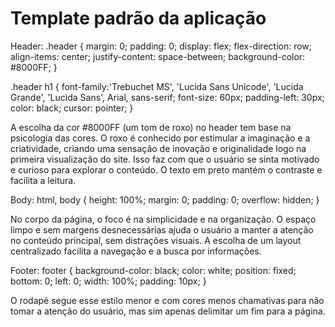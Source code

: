 # Template padrão da aplicação

Header:
.header
{
    margin: 0;
    padding: 0;
    display: flex;
    flex-direction: row;
    align-items: center;
    justify-content: space-between;
    background-color: #8000FF;
}

.header h1
{
    font-family:'Trebuchet MS', 'Lucida Sans Unicode', 'Lucida Grande', 'Lucida Sans', Arial, sans-serif;
    font-size: 60px;
    padding-left: 30px;
    color: black;
    cursor: pointer;
}

A escolha da cor #8000FF (um tom de roxo) no header tem base na psicologia das cores. O roxo é conhecido por estimular a imaginação e a criatividade, criando uma sensação de inovação e originalidade logo na primeira visualização do site. Isso faz com que o usuário se sinta motivado e curioso para explorar o conteúdo. O texto em preto mantém o contraste e facilita a leitura.

Body:
html, body
{
    height: 100%;
    margin: 0;
    padding: 0;
    overflow: hidden;
}

No corpo da página, o foco é na simplicidade e na organização. O espaço limpo e sem margens desnecessárias ajuda o usuário a manter a atenção no conteúdo principal, sem distrações visuais. A escolha de um layout centralizado facilita a navegação e a busca por informações.

Footer:
footer
{
    background-color: black;
    color: white;
    position: fixed;
    bottom: 0;
    left: 0;
    width: 100%;
    padding: 10px;
}

O rodapé segue esse estilo menor e com cores menos chamativas para não tomar a atenção do usuário, mas sim apenas delimitar um fim para a página.
